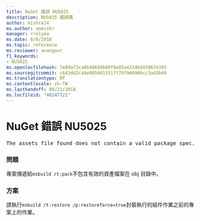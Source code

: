 ```yaml
---
title: NuGet 錯誤 NU5025
description: NU5025 錯誤碼
author: mishra14
ms.author: anmishr
manager: rrelyea
ms.date: 8/8/2018
ms.topic: reference
ms.reviewer: anangaur
f1_keywords:
- NU5025
ms.openlocfilehash: 7e0daf3ca8b4069db09f8e85a4334bd43967e303
ms.sourcegitcommit: c643dd2c44e085601551ff7079d696bcc3ad2b49
ms.translationtype: MT
ms.contentlocale: zh-TW
ms.lasthandoff: 08/21/2018
ms.locfileid: "40247721"
---
```

# <a name="nuget-error-nu5025"></a>NuGet 錯誤 NU5025
<pre>The assets file found does not contain a valid package spec. Try restoring the project again. The location of the assets file is F:\project\obj\project.assets.json.</pre>

### <a name="issue"></a>問題

專案傳遞給`msbuild /t:pack`不包含有效的資產檔案在 obj 目錄中。


### <a name="solution"></a>方案

請執行`msbuild /t:restore /p:restoreforce=true`封裝執行的組件作業之前的專案上的作業。

